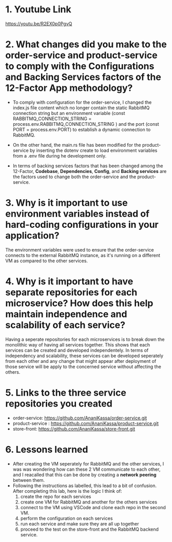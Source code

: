# 1. Youtube Link
https://youtu.be/R2EX0p0PgvQ

# 2. What changes did you make to the order-service and product-service to comply with the Configurations and Backing Services factors of the 12-Factor App methodology?
- To comply with configuration for the order-service, I changed the index.js file content which no longer contain the static RabbitMQ connection string but an environment variable (const RABBITMQ_CONNECTION_STRING = process.env.RABBITMQ_CONNECTION_STRING ) and the port (const PORT = process.env.PORT) to establish a dynamic connection to RabbitMQ.

- On the other hand, the main.rs file has been modified for the product-service by inserting the dotenv create to load environment variables from a .env file during he development only.

- In terms of backing services factors that has been changed among the 12-Factor, **Codebase**, **Dependencies**, **Config**, and **Backing services** are the factors used to change both the order-service and the product-service.



# 3. Why is it important to use environment variables instead of hard-coding configurations in your application?
The environment variables were used to ensure that the order-service connects to the external RabbitMQ instance, as it's running on a different VM as compared to the other services.


# 4. Why is it important to have separate repositories for each microservice? How does this help maintain independence and scalability of each service?
Having a seperate repositories for each microservices is to break down the monolithic way of having all services together. This shows that each services can be created and developed independentely. In terms of independency and scalability, these services can be developed seperately from each other and any change that might appear after deployment of those service will be apply to the concerned service without affecting the others.

# 5. Links to the three service repositories you created
   - order-service: https://github.com/AnaniKassa/order-service.git
   - product-service : https://github.com/AnaniKassa/product-service.git
   - store-front: https://github.com/AnaniKassa/store-front.git

# 6. Lessons learned
   - After creating the VM seperately for RabbitMQ and the other services, I was was wondering how can these 2 VM communicate to each other, and I reacalled that this can be done by creating a **network peering** between them.
   - Following the instructions as labelled, this lead to a bit of confusion. After completing this lab, here is the logic I think of: 
        1. create the repo for each services
        2. create one VM for RabbitMQ and another for the others services 
        3. connect to the VM using VSCode and clone each repo in the second VM. 
        4. perform the configuration on each services 
        5. run each service and make sure they are all up together 
        6. proceed to the test on the store-front and the RabbitMQ backend service.